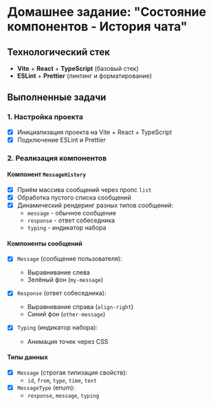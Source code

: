 # Домашнее задание: "Состояние компонентов - История чата"

## Технологический стек
- **Vite** + **React** + **TypeScript** (базовый стек)
- **ESLint** + **Prettier** (линтинг и форматирование)

## Выполненные задачи

### 1. Настройка проекта
- [x] Инициализация проекта на Vite + React + TypeScript
- [x] Подключение ESLint и Prettier

### 2. Реализация компонентов

#### Компонент `MessageHistory`
- [x] Приём массива сообщений через пропс `list`
- [x] Обработка пустого списка сообщений
- [x] Динамический рендеринг разных типов сообщений:
  - `message` - обычное сообщение
  - `response` - ответ собеседника
  - `typing` - индикатор набора

#### Компоненты сообщений
- [x] `Message` (сообщение пользователя):
  - Выравнивание слева
  - Зелёный фон (`my-message`)
  
- [x] `Response` (ответ собеседника):
  - Выравнивание справа (`align-right`)
  - Синий фон (`other-message`)
  
- [x] `Typing` (индикатор набора):
  - Анимация точек через CSS

#### Типы данных
- [x] `Message` (строгая типизация свойств):
  - `id`, `from`, `type`, `time`, `text`
- [x] `MessageType` (enum):
  - `response`, `message`, `typing`

  
 
